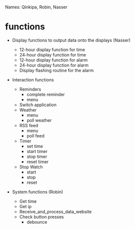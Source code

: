 Names: Qinkipa, Robin, Nasser
# functions

- Display functions to output data onto the displays (Nasser)
	- 12-hour display function for time
	- 24-hour display function for time
	- 12-hour display function for alarm
	- 24-hour display function for alarm
	- Display flashing routine for the alarm


- Interaction functions
	- Reminders	
		- complete reminder
		- menu
	- Switch application	
	- Weather
		+ menu
		+ poll weather
	- RSS feed
		+ menu
		+ poll feed
	- Timer
		+ set time
		+ start timer
		+ stop timer
		+ reset timer
	- Stop Watch
		+ start
		+ stop
		+ reset

-	System functions (Robin)
	+	Get time
	+	Get ip
	+	Receive_and_process_data_website
	+	Check button presses
		+ debounce
